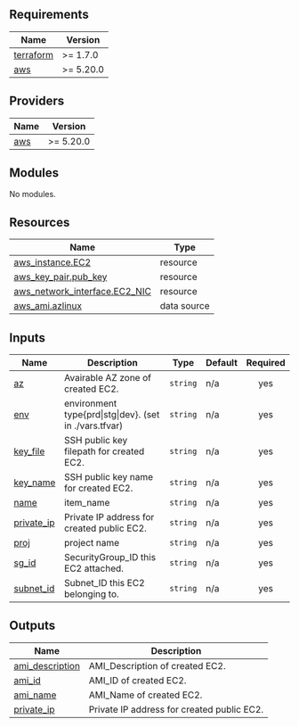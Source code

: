## Requirements

| Name | Version |
|------|---------|
| <a name="requirement_terraform"></a> [terraform](#requirement\_terraform) | >= 1.7.0 |
| <a name="requirement_aws"></a> [aws](#requirement\_aws) | >= 5.20.0 |

## Providers

| Name | Version |
|------|---------|
| <a name="provider_aws"></a> [aws](#provider\_aws) | >= 5.20.0 |

## Modules

No modules.

## Resources

| Name | Type |
|------|------|
| [aws_instance.EC2](https://registry.terraform.io/providers/hashicorp/aws/latest/docs/resources/instance) | resource |
| [aws_key_pair.pub_key](https://registry.terraform.io/providers/hashicorp/aws/latest/docs/resources/key_pair) | resource |
| [aws_network_interface.EC2_NIC](https://registry.terraform.io/providers/hashicorp/aws/latest/docs/resources/network_interface) | resource |
| [aws_ami.azlinux](https://registry.terraform.io/providers/hashicorp/aws/latest/docs/data-sources/ami) | data source |

## Inputs

| Name | Description | Type | Default | Required |
|------|-------------|------|---------|:--------:|
| <a name="input_az"></a> [az](#input\_az) | Avairable AZ zone of created EC2. | `string` | n/a | yes |
| <a name="input_env"></a> [env](#input\_env) | environment type{prd\|stg\|dev}. (set in ./vars.tfvar) | `string` | n/a | yes |
| <a name="input_key_file"></a> [key\_file](#input\_key\_file) | SSH public key filepath for created EC2. | `string` | n/a | yes |
| <a name="input_key_name"></a> [key\_name](#input\_key\_name) | SSH public key name for created EC2. | `string` | n/a | yes |
| <a name="input_name"></a> [name](#input\_name) | item\_name | `string` | n/a | yes |
| <a name="input_private_ip"></a> [private\_ip](#input\_private\_ip) | Private IP address for created public EC2. | `string` | n/a | yes |
| <a name="input_proj"></a> [proj](#input\_proj) | project name | `string` | n/a | yes |
| <a name="input_sg_id"></a> [sg\_id](#input\_sg\_id) | SecurityGroup\_ID this EC2 attached. | `string` | n/a | yes |
| <a name="input_subnet_id"></a> [subnet\_id](#input\_subnet\_id) | Subnet\_ID this EC2 belonging to. | `string` | n/a | yes |

## Outputs

| Name | Description |
|------|-------------|
| <a name="output_ami_description"></a> [ami\_description](#output\_ami\_description) | AMI\_Description of created EC2. |
| <a name="output_ami_id"></a> [ami\_id](#output\_ami\_id) | AMI\_ID of created EC2. |
| <a name="output_ami_name"></a> [ami\_name](#output\_ami\_name) | AMI\_Name of created EC2. |
| <a name="output_private_ip"></a> [private\_ip](#output\_private\_ip) | Private IP address for created public EC2. |
